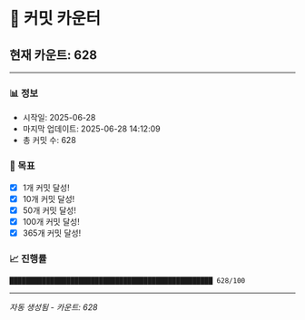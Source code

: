 # 🔢 커밋 카운터

## 현재 카운트: 628

---

### 📊 정보
- 시작일: 2025-06-28
- 마지막 업데이트: 2025-06-28 14:12:09
- 총 커밋 수: 628

### 🎯 목표
- [x] 1개 커밋 달성!
- [x] 10개 커밋 달성!
- [x] 50개 커밋 달성!
- [x] 100개 커밋 달성!
- [x] 365개 커밋 달성!

### 📈 진행률
```
██████████████████████████████████████████████████ 628/100
```

---
*자동 생성됨 - 카운트: 628*
